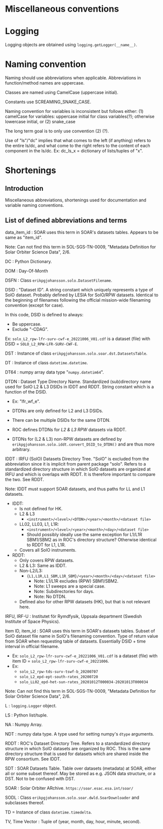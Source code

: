 # Miscellaneous conventions

# Logging

Logging objects are obtained using `logging.getLogger(__name__)`.

# Naming convention

Naming should use abbreviations when applicable. Abbreviations in
function/method names are uppercase.

Classes are named using CamelCase (uppercase initial).

Constants use SCREAMING_SNAKE_CASE.

Naming convention for variables is inconsistent but follows either:
(1) camelCase for variables: uppercase initial for class variables(?);
otherwise lowercase initial, or
(2) snake_case

The long term goal is to only use convention (2) (?).

Use of "ls"/"dc" implies that what comes to the left (if anything) refers
to the entire ls/dc, and what come to the right refers to the content of
each component in the ls/dc.
Ex: dc_ls_x = dictionary of lists/tuples of "x".

# Shortenings

## Introduction

Miscellaneous abbreviations, shortenings used for documentation and
variable naming conventions.

## List of defined abbreviations and terms

data_item_id : SOAR uses this term in SOAR's datasets tables. Appears to be
same as "item_id".

Note: Can not find this term in SOL-SGS-TN-0009, "Metadata Definition for Solar
Orbiter Science Data", 2/6.

DC : Python Dictionary.

DOM : Day-Of-Month

DSFN : Class `erikpgjohansson.solo.DatasetFilename`.

DSID : "Dataset ID". A string constant which uniquely represents a type of
SolO dataset. Probably defined by LESIA for SolO/RPW datasets. Identical to
the beginning of filenames following the official mission-wide filenaming
convention (except for case).

In this code, DSID is defined to always:

- Be uppercase.
- Exclude "-CDAG".

Ex: `solo_L2_rpw-lfr-surv-cwf-e_20221006_V01.cdf` is a dataset (file) with
DSID = `SOLO_L2_RPW-LFR-SURV-CWF-E`.

DST : Instance of class `erikpgjohansson.solo.soar.dst.DatasetsTable`.

DT : Instance of class `datetime.datetime`.

DT64 : numpy array data type "`numpy.datetim64`".

DTDN : Dataset Type Directory Name. Standardized (sub)directory name used
for SolO L2 & L3 DSIDs in IDDT and RDDT. String constant which is a function of
the DSID.

- Ex: "lfr_wf_e".

- DTDNs are only defined for L2 and L3 DSIDs.
- There can be multiple DSIDs for the same DTDN.
- ROC defines DTDNs for _L2 & L3 RPW_ datasets via RDDT.
- DTDNs for (L2 & L3) non-RPW datasets are defined by
  `erikpgjohansson.solo.iddt.convert_DSID_to_DTDN()` and are thus
  more arbitrary.

IDDT : IRFU (SolO) Datasets Directory Tree. "SolO" is excluded from the
abbreviation since it is implicit from parent package "solo". Refers to a
standardized directory structure in which SolO datasets are organized at IRFU
and which is overlaps with RDDT. It is therefore important to compare the two.
See RDDT.

Note: IDDT must support SOAR datasets, and thus paths for LL and L1 datasets.

- IDDT:
  - Is not defined for HK.
  - L2 & L3
    - `<instrument>/<level>/<DTDN>/<year>/<month>/<dataset file>`
  - LL02, LL03, L1, L1R:
    - `<instrument>/<level>/<year>/<month>/<day>/<dataset file>`
    - Should possibly ideally use the same exception for L1/L1R SBM1/SBM2 as in
      ROC's directory structure? Otherwise identical to RDDT for L1, L1R.
  - Covers all SolO instruments.
- RDDT:
  - Only covers RPW datasets.
  - L2 & L3: Same as IDDT.
  - Non-L2/L3:
    - `{L1,L1R,L1_SBM,L1R_SBM}/<year>/<month>/<day>/<dataset file>`
      - Note: L1/L1R excludes (RPW) SBM1/SBM2.
      - Note: L1 sweeps are a special case.
      - Note: Subdirectories for days.
      - Note: No DTDN.
  - Defined also for other RPW datasets (HK), but that is not relevant here.

IRFU, IRF-U : Institutet för Rymdfysik, Uppsala department (Swedish Institute
of Space Physics).

Item ID, item_id : SOAR uses this term in SOAR's datasets tables. Subset of SolO
dataset file name in SolO's filenaming convention.
Type of return value from SOAR when requesting table of datasets.
Essentially DSID + time interval in official filename.

- Ex: `solo_L2_rpw-lfr-surv-cwf-e_20221006_V01.cdf` is a dataset (file) with
  item ID = `solo_L2_rpw-lfr-surv-cwf-e_20221006`.
- Ex:
  - `solo_L2_rpw-tds-surv-tswf-b_20200707`
  - `solo_L2_epd-ept-south-rates_20200720`
  - `solo_LL02_epd-het-sun-rates_20201012T000034-20201013T000034`

Note: Can not find this term in SOL-SGS-TN-0009, "Metadata Definition for Solar
Orbiter Science Data", 2/6.

L : `logging.Logger` object.

LS : Python list/tuple.

NA : Numpy Array.

NDT : numpy data type. A type used for setting numpy's `dtype` arguments.

RDDT : ROC's Dataset Directory Tree. Refers to a standardized directory
structure in which SolO datasets are organized by ROC. This is the same
directory structure that is used for datasets which are shared inside the RPW
consortium. See IDDT.

SDT : SOAR Datasets Table. Table over datasets (metadata) at SOAR, either all
or some subset thereof. May be stored as e.g. JSON data structure, or a DST.
Not to be confused with DST.

SOAR : Solar Orbiter ARchive. `https://soar.esac.esa.int/soar/`

SODL : Class `erikpgjohansson.solo.soar.dwld.SoarDownloader` and subclasses
thereof.

TD = Instance of class `datetime.timedelta`.

TV, Time Vector : Tuple of (year, month, day, hour, minute, second).
